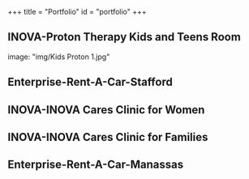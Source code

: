+++
title = "Portfolio"
id = "portfolio"
+++

## INOVA-Proton Therapy Kids and Teens Room



image: "img/Kids Proton 1.jpg"

## Enterprise-Rent-A-Car-Stafford





## INOVA-INOVA Cares Clinic for Women





## INOVA-INOVA Cares Clinic for Families





## Enterprise-Rent-A-Car-Manassas





